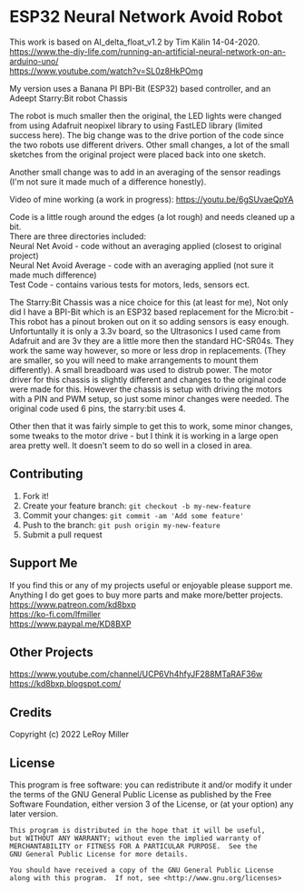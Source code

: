 # ESP32 Neural Network Avoid Robot

This work is based on AI_delta_float_v1.2 by Tim Kälin 14-04-2020.  
https://www.the-diy-life.com/running-an-artificial-neural-network-on-an-arduino-uno/  
https://www.youtube.com/watch?v=SL0z8HkPOmg  

My version uses a Banana PI BPI-Bit (ESP32) based controller, and an Adeept Starry:Bit robot Chassis  
 
The robot is much smaller then the original, the LED lights were changed from using Adafruit neopixel library to using FastLED library (limited success here). The big change was to the drive portion of the code since the two robots use different drivers.
Other small changes, a lot of the small sketches from the original project were placed back into one sketch.  

Another small change was to add in an averaging of the sensor readings (I'm not sure it made much of a difference honestly).  

Video of mine working (a work in progress): https://youtu.be/6gSUvaeQpYA  

Code is a little rough around the edges (a lot rough) and needs cleaned up a bit.  
There are three directories included:  
Neural Net Avoid - code without an averaging applied (closest to original project)  
Neural Net Avoid Average - code with an averaging applied (not sure it made much difference)  
Test Code - contains various tests for motors, leds, sensors ect.  

The Starry:Bit Chassis was a nice choice for this (at least for me), Not only did I have a BPI-Bit which is an ESP32 based replacement for the Micro:bit - This robot has a pinout broken out on it so adding sensors is easy enough. Unfortuntally it is only a 3.3v board, so the Ultrasonics I used came from Adafruit and are 3v they are a little more then the standard HC-SR04s. They work the same way however, so more or less drop in replacements. (They are smaller, so you will need to make arrangements to mount them differently). A small breadboard was used to distrub power. The motor driver for this chassis is slightly different and changes to the original code were made for this. However the chassis is setup with driving the motors with a PIN and PWM setup, so just some minor changes were needed.  The original code used 6 pins, the starry:bit uses 4.  

Other then that it was fairly simple to get this to work, some minor changes, some tweaks to the motor drive - but I think it is working in a large open area pretty well. It doesn't seem to do so well in a closed in area.  

## Contributing

1. Fork it!
2. Create your feature branch: `git checkout -b my-new-feature`
3. Commit your changes: `git commit -am 'Add some feature'`
4. Push to the branch: `git push origin my-new-feature`
5. Submit a pull request

## Support Me

If you find this or any of my projects useful or enjoyable please support me.  
Anything I do get goes to buy more parts and make more/better projects.  
https://www.patreon.com/kd8bxp  
https://ko-fi.com/lfmiller  
https://www.paypal.me/KD8BXP  

## Other Projects

https://www.youtube.com/channel/UCP6Vh4hfyJF288MTaRAF36w  
https://kd8bxp.blogspot.com/  


## Credits

Copyright (c) 2022 LeRoy Miller

## License

This program is free software: you can redistribute it and/or modify
    it under the terms of the GNU General Public License as published by
    the Free Software Foundation, either version 3 of the License, or
    (at your option) any later version.

    This program is distributed in the hope that it will be useful,
    but WITHOUT ANY WARRANTY; without even the implied warranty of
    MERCHANTABILITY or FITNESS FOR A PARTICULAR PURPOSE.  See the
    GNU General Public License for more details.

    You should have received a copy of the GNU General Public License
    along with this program.  If not, see <http://www.gnu.org/licenses>
